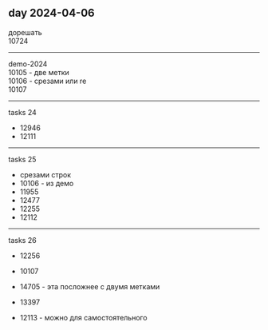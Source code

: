 ## day 2024-04-06

дорешать  
10724  

---  

demo-2024  
10105 - две метки  
10106 - срезами или re  
10107  

---  

tasks 24  

- 12946  
- 12111  

---  

tasks 25  

- срезами строк  
- 10106 - из демо  
- 11955  
- 12477  
- 12255  
- 12112  

---  

tasks 26  

- 12256  
- 10107  
- 14705 - эта посложнее с двумя метками  
- 13397  

- 12113 - можно для самостоятельного  
